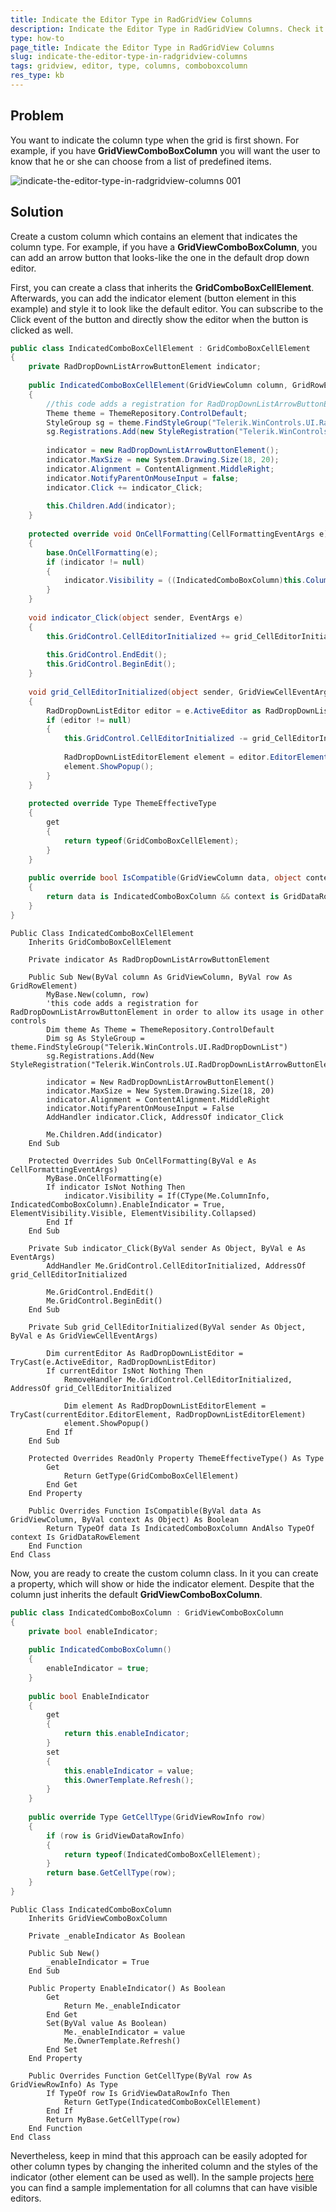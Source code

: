 ```yaml
---
title: Indicate the Editor Type in RadGridView Columns
description: Indicate the Editor Type in RadGridView Columns. Check it now!
type: how-to
page_title: Indicate the Editor Type in RadGridView Columns
slug: indicate-the-editor-type-in-radgridview-columns
tags: gridview, editor, type, columns, comboboxcolumn
res_type: kb
---
```


## Problem   
 You want to indicate the column type when the grid is first shown. For example, if you have **GridViewComboBoxColumn** you will want the user to know that he or she can choose from a list of predefined items.  
 
![indicate-the-editor-type-in-radgridview-columns 001](images/indicate-the-editor-type-in-radgridview-columns001.png) 
 

## Solution   

Create a custom column which contains an element that indicates the column type. For example, if you have a **GridViewComboBoxColumn**, you can add an arrow button that looks-like the one in the default drop down editor.  
 
First, you can create a class that inherits the **GridComboBoxCellElement**. Afterwards, you can add the indicator element (button element in this example) and style it to look like the default editor. You can subscribe to the Click event of the button and directly show the editor when the button is clicked as well.  

````C#
public class IndicatedComboBoxCellElement : GridComboBoxCellElement
{
    private RadDropDownListArrowButtonElement indicator;
 
    public IndicatedComboBoxCellElement(GridViewColumn column, GridRowElement row) : base(column, row)
    {
        //this code adds a registration for RadDropDownListArrowButtonElement in order to allow its usage in other controls
        Theme theme = ThemeRepository.ControlDefault;
        StyleGroup sg = theme.FindStyleGroup("Telerik.WinControls.UI.RadDropDownList");
        sg.Registrations.Add(new StyleRegistration("Telerik.WinControls.UI.RadDropDownListArrowButtonElement"));
 
        indicator = new RadDropDownListArrowButtonElement();
        indicator.MaxSize = new System.Drawing.Size(18, 20);
        indicator.Alignment = ContentAlignment.MiddleRight;
        indicator.NotifyParentOnMouseInput = false;
        indicator.Click += indicator_Click;
 
        this.Children.Add(indicator);
    }
    
    protected override void OnCellFormatting(CellFormattingEventArgs e)
    {
        base.OnCellFormatting(e);
        if (indicator != null)
        {
            indicator.Visibility = ((IndicatedComboBoxColumn)this.ColumnInfo).EnableIndicator == true ? ElementVisibility.Visible : ElementVisibility.Collapsed;
        }
    }
     
    void indicator_Click(object sender, EventArgs e)
    {
        this.GridControl.CellEditorInitialized += grid_CellEditorInitialized;
 
        this.GridControl.EndEdit();
        this.GridControl.BeginEdit();
    }
 
    void grid_CellEditorInitialized(object sender, GridViewCellEventArgs e)
    {
        RadDropDownListEditor editor = e.ActiveEditor as RadDropDownListEditor;
        if (editor != null)
        {
            this.GridControl.CellEditorInitialized -= grid_CellEditorInitialized;
 
            RadDropDownListEditorElement element = editor.EditorElement as RadDropDownListEditorElement;
            element.ShowPopup();
        }
    }
 
    protected override Type ThemeEffectiveType
    {
        get
        {
            return typeof(GridComboBoxCellElement);
        }
    }
 
    public override bool IsCompatible(GridViewColumn data, object context)
    {
        return data is IndicatedComboBoxColumn && context is GridDataRowElement;
    }
}

````
````VB.NET
Public Class IndicatedComboBoxCellElement
    Inherits GridComboBoxCellElement
 
    Private indicator As RadDropDownListArrowButtonElement
 
    Public Sub New(ByVal column As GridViewColumn, ByVal row As GridRowElement)
        MyBase.New(column, row)
        'this code adds a registration for RadDropDownListArrowButtonElement in order to allow its usage in other controls
        Dim theme As Theme = ThemeRepository.ControlDefault
        Dim sg As StyleGroup = theme.FindStyleGroup("Telerik.WinControls.UI.RadDropDownList")
        sg.Registrations.Add(New StyleRegistration("Telerik.WinControls.UI.RadDropDownListArrowButtonElement"))
 
        indicator = New RadDropDownListArrowButtonElement()
        indicator.MaxSize = New System.Drawing.Size(18, 20)
        indicator.Alignment = ContentAlignment.MiddleRight
        indicator.NotifyParentOnMouseInput = False
        AddHandler indicator.Click, AddressOf indicator_Click
 
        Me.Children.Add(indicator)
    End Sub
 
    Protected Overrides Sub OnCellFormatting(ByVal e As CellFormattingEventArgs)
        MyBase.OnCellFormatting(e)
        If indicator IsNot Nothing Then
            indicator.Visibility = If(CType(Me.ColumnInfo, IndicatedComboBoxColumn).EnableIndicator = True, ElementVisibility.Visible, ElementVisibility.Collapsed)
        End If
    End Sub
 
    Private Sub indicator_Click(ByVal sender As Object, ByVal e As EventArgs)
        AddHandler Me.GridControl.CellEditorInitialized, AddressOf grid_CellEditorInitialized
 
        Me.GridControl.EndEdit()
        Me.GridControl.BeginEdit()
    End Sub
 
    Private Sub grid_CellEditorInitialized(ByVal sender As Object, ByVal e As GridViewCellEventArgs)
 
        Dim currentEditor As RadDropDownListEditor = TryCast(e.ActiveEditor, RadDropDownListEditor)
        If currentEditor IsNot Nothing Then
            RemoveHandler Me.GridControl.CellEditorInitialized, AddressOf grid_CellEditorInitialized
 
            Dim element As RadDropDownListEditorElement = TryCast(currentEditor.EditorElement, RadDropDownListEditorElement)
            element.ShowPopup()
        End If
    End Sub
 
    Protected Overrides ReadOnly Property ThemeEffectiveType() As Type
        Get
            Return GetType(GridComboBoxCellElement)
        End Get
    End Property
 
    Public Overrides Function IsCompatible(ByVal data As GridViewColumn, ByVal context As Object) As Boolean
        Return TypeOf data Is IndicatedComboBoxColumn AndAlso TypeOf context Is GridDataRowElement
    End Function
End Class

````

Now, you are ready to create the custom column class. In it you can create a property, which will show or hide the indicator element. Despite that the column just inherits the default **GridViewComboBoxColumn**.

````C#
public class IndicatedComboBoxColumn : GridViewComboBoxColumn
{
    private bool enableIndicator;
 
    public IndicatedComboBoxColumn()
    {
        enableIndicator = true;
    }
 
    public bool EnableIndicator
    {
        get
        {
            return this.enableIndicator;
        }
        set
        {
            this.enableIndicator = value;
            this.OwnerTemplate.Refresh();
        }
    }
 
    public override Type GetCellType(GridViewRowInfo row)
    {
        if (row is GridViewDataRowInfo)
        {
            return typeof(IndicatedComboBoxCellElement);
        }
        return base.GetCellType(row);
    }
}

````
````VB.NET
Public Class IndicatedComboBoxColumn
    Inherits GridViewComboBoxColumn
 
    Private _enableIndicator As Boolean
 
    Public Sub New()
        _enableIndicator = True
    End Sub
 
    Public Property EnableIndicator() As Boolean
        Get
            Return Me._enableIndicator
        End Get
        Set(ByVal value As Boolean)
            Me._enableIndicator = value
            Me.OwnerTemplate.Refresh()
        End Set
    End Property
 
    Public Overrides Function GetCellType(ByVal row As GridViewRowInfo) As Type
        If TypeOf row Is GridViewDataRowInfo Then
            Return GetType(IndicatedComboBoxCellElement)
        End If
        Return MyBase.GetCellType(row)
    End Function
End Class

````

Nevertheless, keep in mind that this approach can be easily adopted for other column types by changing the inherited column and the styles of the indicator (other element can be used as well). In the sample projects [here](https://github.com/telerik/winforms-sdk/tree/master/GridView/GridViewIndicatedColumns) you can find a sample implementation for all columns that can have visible editors. 